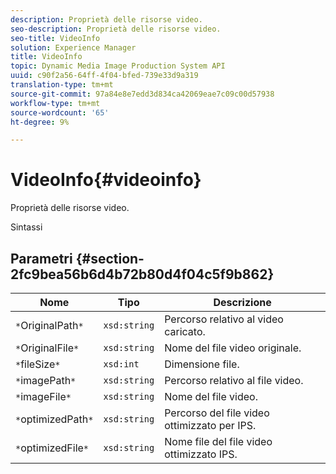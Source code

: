 ```yaml
---
description: Proprietà delle risorse video.
seo-description: Proprietà delle risorse video.
seo-title: VideoInfo
solution: Experience Manager
title: VideoInfo
topic: Dynamic Media Image Production System API
uuid: c90f2a56-64ff-4f04-bfed-739e33d9a319
translation-type: tm+mt
source-git-commit: 97a84e8e7edd3d834ca42069eae7c09c00d57938
workflow-type: tm+mt
source-wordcount: '65'
ht-degree: 9%

---
```



# VideoInfo{#videoinfo}

Proprietà delle risorse video.

Sintassi

## Parametri {#section-2fc9bea56b6d4b72b80d4f04c5f9b862}

| Nome | Tipo | Descrizione |
|---|---|---|
| `*`OriginalPath`*` | `xsd:string` | Percorso relativo al video caricato. |
| `*`OriginalFile`*` | `xsd:string` | Nome del file video originale. |
| `*`fileSize`*` | `xsd:int` | Dimensione file. |
| `*`imagePath`*` | `xsd:string` | Percorso relativo al file video. |
| `*`imageFile`*` | `xsd:string` | Nome del file video. |
| `*`optimizedPath`*` | `xsd:string` | Percorso del file video ottimizzato per IPS. |
| `*`optimizedFile`*` | `xsd:string` | Nome file del file video ottimizzato IPS. |

